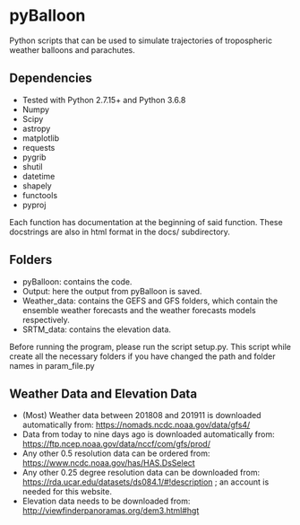 pyBalloon
=========

Python scripts that can be used to simulate trajectories of tropospheric weather balloons and parachutes.

Dependencies
------------
- Tested with Python 2.7.15+ and Python 3.6.8
- Numpy
- Scipy
- astropy
- matplotlib
- requests
- pygrib
- shutil
- datetime
- shapely
- functools
- pyproj

Each function has documentation at the beginning of said function. These docstrings are also in html format in the docs/ subdirectory.

Folders
------------
- pyBalloon: contains the code. 
- Output: here the output from pyBalloon is saved.
- Weather_data: contains the GEFS and GFS folders, which contain the ensemble weather forecasts and the weather forecasts models respectively.
- SRTM_data: contains the elevation data.

Before running the program, please run the script setup.py.
This script while create all the necessary folders if you have changed the path and folder names in param_file.py

Weather Data and Elevation Data
------------

- (Most) Weather data between 201808 and 201911 is downloaded automatically from: https://nomads.ncdc.noaa.gov/data/gfs4/
- Data from today to nine days ago is downloaded automatically from: https://ftp.ncep.noaa.gov/data/nccf/com/gfs/prod/
- Any other 0.5 resolution data can be ordered from: https://www.ncdc.noaa.gov/has/HAS.DsSelect
- Any other 0.25 degree resolution data can be downloaded from: https://rda.ucar.edu/datasets/ds084.1/#!description ; an account is needed for this website.
- Elevation data needs to be downloaded from: http://viewfinderpanoramas.org/dem3.html#hgt
